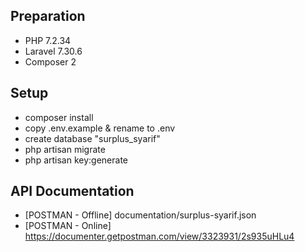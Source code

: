 ## Preparation
- PHP 7.2.34
- Laravel 7.30.6
- Composer 2

## Setup
- composer install
- copy .env.example & rename to .env
- create database "surplus_syarif"
- php artisan migrate
- php artisan key:generate

## API Documentation
- [POSTMAN - Offline] documentation/surplus-syarif.json
- [POSTMAN - Online] https://documenter.getpostman.com/view/3323931/2s935uHLu4